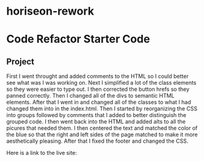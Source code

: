 # horiseon-rework
# Code Refactor Starter Code

## Project

First I went throught and added comments to the HTML so I could better see what was I was working on.
Next I simplified a lot of the class elements so they were easier to type out.
I then corrected the button hrefs so they panned correctly.
Then I changed all of the divs to semantic HTML elements. 
After that I went in and changed all of the classes to what I had changed them into in the index.html.
Then I started by reorganizing the CSS into groups followed by comments that I added to better distinguish the grouped code.
I then went back into the HTML and added alts to all the picures that needed them.
I then centered the text and matched the color of the blue so that the right and left sides of the page matched to make it more aesthetically pleasing.
After that I fixed the footer and changed the CSS.

Here is a link to the live site:
